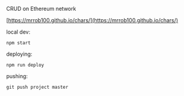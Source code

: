 CRUD on Ethereum network

[https://mrrob100.github.io/chars/](https://mrrob100.github.io/chars/)

local dev:

```npm start```

deploying:

```npm run deploy```

pushing:

```git push project master```